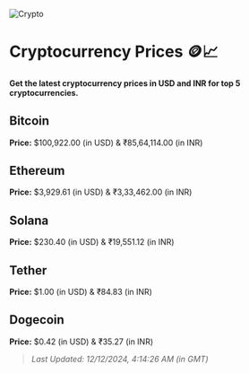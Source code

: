 
![Crypto](https://www.techguide.com.au/wp-content/uploads/2020/11/crypto3.jpeg)

# Cryptocurrency Prices 🪙📈

#### Get the latest cryptocurrency prices in USD and INR for top 5 cryptocurrencies.

## Bitcoin

**Price:** $100,922.00 (in USD) & ₹85,64,114.00 (in INR)

## Ethereum

**Price:** $3,929.61 (in USD) & ₹3,33,462.00 (in INR)

## Solana

**Price:** $230.40 (in USD) & ₹19,551.12 (in INR)

## Tether

**Price:** $1.00 (in USD) & ₹84.83 (in INR)

## Dogecoin

**Price:** $0.42 (in USD) & ₹35.27 (in INR)

> _Last Updated: 12/12/2024, 4:14:26 AM (in GMT)_
